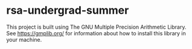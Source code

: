 # rsa-undergrad-summer
This project is built using The GNU Multiple Precision Arithmetic Library. 
See https://gmplib.org/ for information about how to install this library in your machine. 
